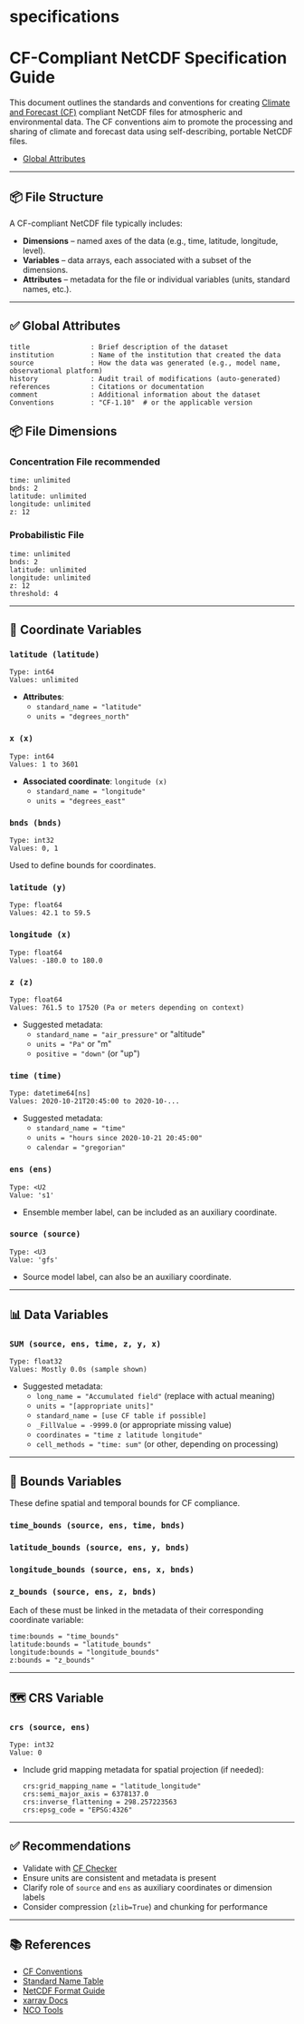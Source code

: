 # specifications
# CF-Compliant NetCDF Specification Guide

This document outlines the standards and conventions for creating [Climate and Forecast (CF)](http://cfconventions.org/) compliant NetCDF files for atmospheric and environmental data. The CF conventions aim to promote the processing and sharing of climate and forecast data using self-describing, portable NetCDF files.

- [Global Attributes](#global-attributes)

---

## 📦 File Structure

A CF-compliant NetCDF file typically includes:

- **Dimensions** – named axes of the data (e.g., time, latitude, longitude, level).
- **Variables** – data arrays, each associated with a subset of the dimensions.
- **Attributes** – metadata for the file or individual variables (units, standard names, etc.).

---

## ✅ Global Attributes

```text
title               : Brief description of the dataset
institution         : Name of the institution that created the data
source              : How the data was generated (e.g., model name, observational platform)
history             : Audit trail of modifications (auto-generated)
references          : Citations or documentation
comment             : Additional information about the dataset
Conventions         : "CF-1.10"  # or the applicable version
```

## 📦 File Dimensions

### Concentration File recommended
```text
time: unlimited
bnds: 2
latitude: unlimited
longitude: unlimited
z: 12
```

### Probabilistic File
```text
time: unlimited
bnds: 2
latitude: unlimited
longitude: unlimited
z: 12
threshold: 4
```


---

## 🧭 Coordinate Variables

### `latitude (latitude)`

```text
Type: int64
Values: unlimited
```
- **Attributes**:
  - `standard_name = "latitude"`
  - `units = "degrees_north"`

### `x (x)`

```text
Type: int64
Values: 1 to 3601
```

- **Associated coordinate**: `longitude (x)`
  - `standard_name = "longitude"`
  - `units = "degrees_east"`

### `bnds (bnds)`

```text
Type: int32
Values: 0, 1
```

Used to define bounds for coordinates.

### `latitude (y)`

```text
Type: float64
Values: 42.1 to 59.5
```

### `longitude (x)`

```text
Type: float64
Values: -180.0 to 180.0
```

### `z (z)`

```text
Type: float64
Values: 761.5 to 17520 (Pa or meters depending on context)
```

- Suggested metadata:
  - `standard_name = "air_pressure"` or "altitude"
  - `units = "Pa"` or "m"
  - `positive = "down"` (or "up")

### `time (time)`

```text
Type: datetime64[ns]
Values: 2020-10-21T20:45:00 to 2020-10-...
```

- Suggested metadata:
  - `standard_name = "time"`
  - `units = "hours since 2020-10-21 20:45:00"`
  - `calendar = "gregorian"`

### `ens (ens)`

```text
Type: <U2
Value: 's1'
```

- Ensemble member label, can be included as an auxiliary coordinate.

### `source (source)`

```text
Type: <U3
Value: 'gfs'
```

- Source model label, can also be an auxiliary coordinate.

---

## 📊 Data Variables

### `SUM (source, ens, time, z, y, x)`

```text
Type: float32
Values: Mostly 0.0s (sample shown)
```

- Suggested metadata:
  - `long_name = "Accumulated field"` (replace with actual meaning)
  - `units = "[appropriate units]"`
  - `standard_name = [use CF table if possible]`
  - `_FillValue = -9999.0` (or appropriate missing value)
  - `coordinates = "time z latitude longitude"`
  - `cell_methods = "time: sum"` (or other, depending on processing)

---

## 🔗 Bounds Variables

These define spatial and temporal bounds for CF compliance.

### `time_bounds (source, ens, time, bnds)`

### `latitude_bounds (source, ens, y, bnds)`

### `longitude_bounds (source, ens, x, bnds)`

### `z_bounds (source, ens, z, bnds)`

Each of these must be linked in the metadata of their corresponding coordinate variable:

```text
time:bounds = "time_bounds"
latitude:bounds = "latitude_bounds"
longitude:bounds = "longitude_bounds"
z:bounds = "z_bounds"
```

---

## 🗺️ CRS Variable

### `crs (source, ens)`

```text
Type: int32
Value: 0
```

- Include grid mapping metadata for spatial projection (if needed):
  ```text
  crs:grid_mapping_name = "latitude_longitude"
  crs:semi_major_axis = 6378137.0
  crs:inverse_flattening = 298.257223563
  crs:epsg_code = "EPSG:4326"
  ```

---

## ✅ Recommendations

- Validate with [CF Checker](https://github.com/cedadev/cf-checker)
- Ensure units are consistent and metadata is present
- Clarify role of `source` and `ens` as auxiliary coordinates or dimension labels
- Consider compression (`zlib=True`) and chunking for performance

---

## 📚 References

- [CF Conventions](http://cfconventions.org/)
- [Standard Name Table](http://cfconventions.org/standard-names.html)
- [NetCDF Format Guide](https://www.unidata.ucar.edu/software/netcdf/)
- [xarray Docs](https://docs.xarray.dev/)
- [NCO Tools](https://nco.sourceforge.net/)
